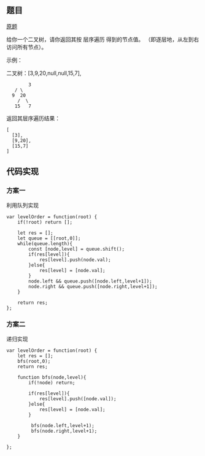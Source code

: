 ## 题目

[原题](https://leetcode-cn.com/problems/binary-tree-level-order-traversal/)

给你一个二叉树，请你返回其按 层序遍历 得到的节点值。 （即逐层地，从左到右访问所有节点）。



示例：

二叉树：[3,9,20,null,null,15,7],

    		3
       / \
      9  20
        /  \
       15   7
返回其层序遍历结果：

```
[
  [3],
  [9,20],
  [15,7]
]
```

## 代码实现

### 方案一

利用队列实现

```
var levelOrder = function(root) {
    if(!root) return [];

    let res = [];
    let queue = [[root,0]];
    while(queue.length){
        const [node,level] = queue.shift();
        if(res[level]){
            res[level].push(node.val);
        }else{
            res[level] = [node.val];
        }
        node.left && queue.push([node.left,level+1]);
        node.right && queue.push([node.right,level+1]);
    }

    return res;
};
```

### 方案二

递归实现

```
var levelOrder = function(root) {
    let res = [];
    bfs(root,0);
    return res;

    function bfs(node,level){
        if(!node) return;

        if(res[level]){
            res[level].push([node.val]);
        }else{
            res[level] = [node.val];
        }
        
         bfs(node.left,level+1);
         bfs(node.right,level+1);
    }

};
```

